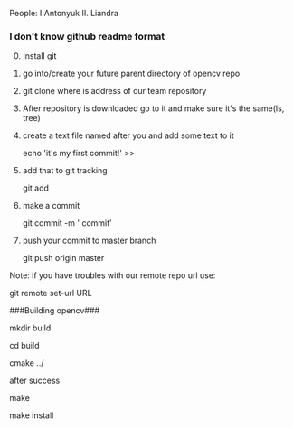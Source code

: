 People:
  I.Antonyuk
  II. Liandra
### I don't know github readme format ###

0. Install git

1. go into/create your future parent directory of opencv repo

2. git clone <URL>  where <URL> is address of our team repository

3. After repository is downloaded go to it and make sure it's the same(ls, tree)

4. create a text file named after you and add some text to it

   echo 'it's my first commit!' >>  <NAME>

5. add that to git tracking

   git add <NAME>

6. make a commit

   git commit -m '<NaME> commit'

7. push your commit to master branch

   git push origin master

Note: if you have troubles with our remote repo url  use:

  git remote set-url URL

###Building opencv###

  mkdir build
  
  cd build
  
  cmake ../
  
 after success
 
  make
  
  make install
